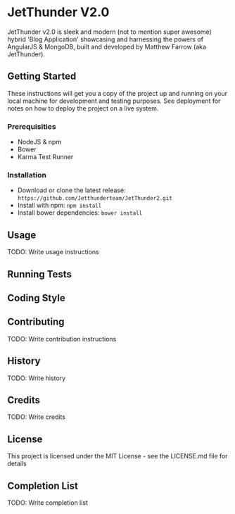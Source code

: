 # JetThunder V2.0

JetThunder v2.0 is sleek and modern (not to mention super awesome) hybrid 'Blog Application' showcasing and harnessing the powers of AngularJS & MongoDB, built and developed by Matthew Farrow (aka JetThunder).

## Getting Started

These instructions will get you a copy of the project up and running on your local machine for development and testing purposes. See deployment for notes on how to deploy the project on a live system.

### Prerequisities

* NodeJS & npm
* Bower
* Karma Test Runner

### Installation

* Download or clone the latest release:  ``` https://github.com/Jetthunderteam/JetThunder2.git ```
* Install with npm: ``` npm install ```
* Install bower dependencies: ``` bower install ```

## Usage

TODO: Write usage instructions

## Running Tests

## Coding Style

## Contributing

TODO: Write contribution instructions

## History

TODO: Write history

## Credits

TODO: Write credits

## License

This project is licensed under the MIT License - see the LICENSE.md file for details

## Completion List

TODO: Write completion list


